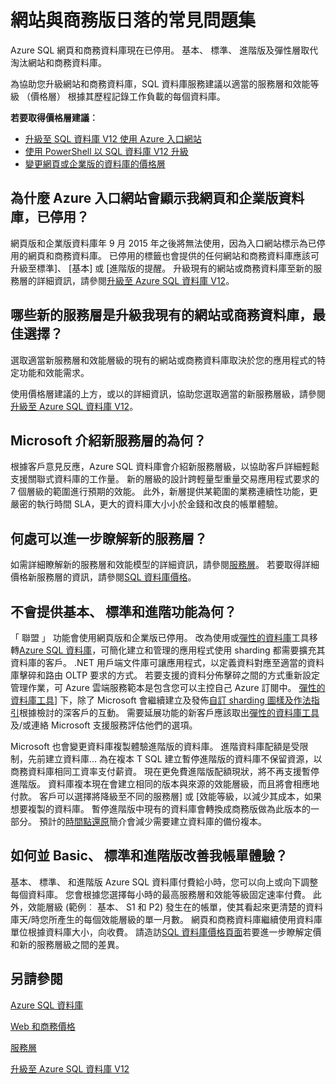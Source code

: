 <properties
   pageTitle="Azure SQL 資料庫網頁和商務版日落的常見問題集 |Microsoft Azure"
   description="瞭解當 Azure SQL 網頁和商務資料庫會已停用，並進一步瞭解的功能和新的服務層的功能。"
   services="sql-database"
   documentationCenter="na"
   authors="stevestein"
   manager="jhubbard"
   editor="monicar" />
<tags
   ms.service="sql-database"
   ms.devlang="na"
   ms.topic="article"
   ms.tgt_pltfrm="na"
   ms.workload="data-management"
   ms.date="08/08/2016"
   ms.author="sstein" />

# <a name="web-and-business-edition-sunset-faq"></a>網站與商務版日落的常見問題集

Azure SQL 網頁和商務資料庫現在已停用。 基本、 標準、 進階版及彈性層取代淘汰網站和商務資料庫。

為協助您升級網站和商務資料庫，SQL 資料庫服務建議以適當的服務層和效能等級 （價格層） 根據其歷程記錄工作負載的每個資料庫。

**若要取得價格層建議︰**

- [升級至 SQL 資料庫 V12 使用 Azure 入口網站](sql-database-upgrade-server-portal.md)
- [使用 PowerShell 以 SQL 資料庫 V12 升級](sql-database-upgrade-server-powershell.md)
- [變更網頁或企業版的資料庫的價格層](sql-database-service-tier-advisor.md)



## <a name="why-does-the-azure-portal-show-my-web-and-business-edition-databases-as-retired"></a>為什麼 Azure 入口網站會顯示我網頁和企業版資料庫，已停用？

網頁版和企業版資料庫年 9 月 2015 年之後將無法使用，因為入口網站標示為已停用的網頁和商務資料庫。 已停用的標籤也會提供的任何網站和商務資料庫應該可升級至標準]、 [基本] 或 [進階版的提醒。 升級現有的網站或商務資料庫至新的服務層的詳細資訊，請參閱[升級至 Azure SQL 資料庫 V12](sql-database-upgrade-server-portal.md)。

## <a name="which-new-service-tier-is-the-best-choice-to-upgrade-my-existing-web-or-business-database-to"></a>哪些新的服務層是升級我現有的網站或商務資料庫，最佳選擇？

選取適當新服務層和效能層級的現有的網站或商務資料庫取決於您的應用程式的特定功能和效能需求。

使用價格層建議的上方，或以的詳細資訊，協助您選取適當的新服務層級，請參閱[升級至 Azure SQL 資料庫 V12](sql-database-upgrade-server-portal.md)。

## <a name="why-is-microsoft-introducing-new-service-tiers"></a>Microsoft 介紹新服務層的為何？

根據客戶意見反應，Azure SQL 資料庫會介紹新服務層級，以協助客戶詳細輕鬆支援關聯式資料庫的工作量。 新的層級的設計跨輕量型重量交易應用程式要求的 7 個層級的範圍進行預期的效能。 此外，新層提供某範圍的業務連續性功能，更嚴密的執行時間 SLA，更大的資料庫大小小於金錢和改良的帳單體驗。

## <a name="where-can-i-learn-more-about-the-new-service-tiers"></a>何處可以進一步瞭解新的服務層？

如需詳細瞭解新的服務層和效能模型的詳細資訊，請參閱[服務層](sql-database-service-tiers.md)。 若要取得詳細價格新服務層的資訊，請參閱[SQL 資料庫價格](https://azure.microsoft.com/pricing/details/sql-database/)。

## <a name="what-features-or-functionality-will-not-be-available-in-basic-standard-and-premium"></a>不會提供基本、 標準和進階功能為何？

「 聯盟 」 功能會使用網頁版和企業版已停用。 改為使用或[彈性的資料庫](sql-database-elastic-scale-get-started.md)工具移轉[Azure SQL 資料庫](sql-database-elastic-scale-get-started.md)，可簡化建立和管理的應用程式使用 sharding 都需要擴充其資料庫的客戶。 .NET 用戶端文件庫可讓應用程式，以定義資料對應至適當的資料庫擊碎和路由 OLTP 要求的方式。 若要支援的資料分佈擊碎之間的方式重新設定管理作業，可 Azure 雲端服務範本是包含您可以主控自己 Azure 訂閱中。 [彈性的資料庫工具](sql-database-elastic-scale-get-started.md)] 下，除了 Microsoft 會繼續建立及發佈[自訂 sharding 圖樣及作法指引](https://msdn.microsoft.com/library/azure/dn764977.aspx)根據檢討的深客戶的互動。 需要延展功能的新客戶應該取出[彈性的資料庫工具](sql-database-elastic-scale-get-started.md)及/或連絡 Microsoft 支援服務評估他們的選項。

Microsoft 也會變更資料庫複製體驗進階版的資料庫。 進階資料庫配額是受限制，先前建立資料庫... 為在複本 T SQL 建立暫停進階版的資料庫不保留資源，以商務資料庫相同工資率支付薪資。 現在更免費進階版配額現狀，將不再支援暫停進階版。 資料庫複本現在會建立相同的版本與來源的效能層級，而且將會相應地付款。 客戶可以選擇將降級至不同的服務層] 或 [效能等級，以減少其成本，如果想要複製的資料庫。 暫停進階版中現有的資料庫會轉換成商務版做為此版本的一部分。 預計的[時間點還原](sql-database-recovery-using-backups.md#point-in-time-restore)簡介會減少需要建立資料庫的備份複本。

## <a name="how-does-basic-standard-and-premium-improve-my-billing-experience"></a>如何並 Basic、 標準和進階版改善我帳單體驗？

基本、 標準、 和進階版 Azure SQL 資料庫付費給小時，您可以向上或向下調整每個資料庫。 您會根據您選擇每小時的最高服務層和效能等級固定速率付費。 此外，效能層級 (範例︰ 基本、 S1 和 P2) 發生在的帳單，使其看起來更清楚的資料庫天/時您所產生的每個效能層級的單一月數。 網頁和商務資料庫繼續使用資料庫單位根據資料庫大小，向收費。 請造訪[SQL 資料庫價格頁面](https://azure.microsoft.com/pricing/details/sql-database/)若要進一步瞭解定價和新的服務層級之間的差異。


## <a name="see-also"></a>另請參閱

[Azure SQL 資料庫](https://azure.microsoft.com/documentation/services/sql-database/)

[Web 和商務價格](https://azure.microsoft.com/pricing/details/sql-database/web-business/)

[服務層](sql-database-service-tiers.md)

[升級至 Azure SQL 資料庫 V12](sql-database-upgrade-server-portal.md)
